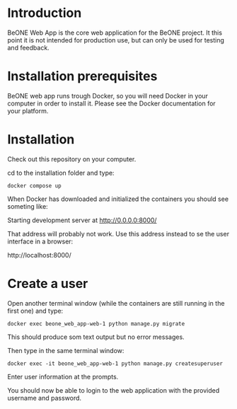 # Introduction
BeONE Web App is the core web application for the BeONE project. It this point it is not intended for production use, but can only be used for testing and feedback.

# Installation prerequisites
BeONE web app runs trough Docker, so you will need Docker in your computer in order to install it. Please see the Docker documentation for your platform.

# Installation
Check out this repository on your computer.

cd to the installation folder and type:

    docker compose up

When Docker has downloaded and initialized the containers you should see someting like:

Starting development server at http://0.0.0.0:8000/

That address will probably not work. Use this address instead to se the user interface in a browser:

http://localhost:8000/

# Create a user
Open another terminal window (while the containers are still running in the first one) and type:

    docker exec beone_web_app-web-1 python manage.py migrate

This should produce som text output but no error messages.

Then type in the same terminal window:

    docker exec -it beone_web_app-web-1 python manage.py createsuperuser

Enter user information at the prompts.

You should now be able to login to the web application with the provided username and password.